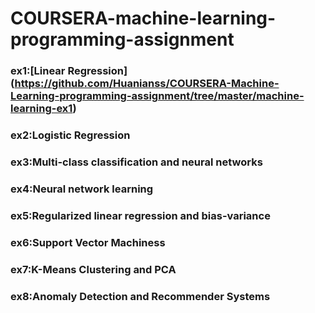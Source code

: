 # COURSERA-machine-learning-programming-assignment
### ex1:[Linear Regression] (https://github.com/Huanianss/COURSERA-Machine-Learning-programming-assignment/tree/master/machine-learning-ex1)
### ex2:Logistic Regression
### ex3:Multi-class classification and neural networks
### ex4:Neural network learning
### ex5:Regularized linear regression and bias-variance
### ex6:Support Vector Machiness
### ex7:K-Means Clustering and PCA
### ex8:Anomaly Detection and Recommender Systems

